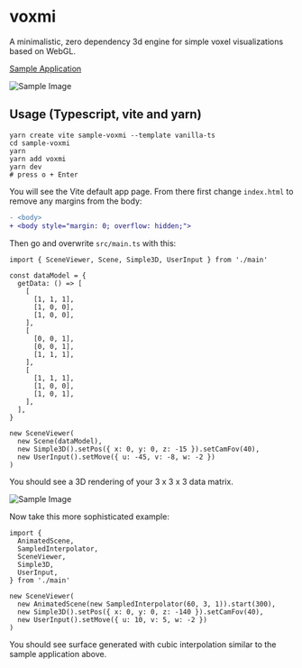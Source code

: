 # voxmi

A minimalistic, zero dependency 3d engine for simple voxel visualizations based on WebGL.

[Sample Application](https://oyo.github.io/voxmi/)

![Sample Image](https://oyo.github.io/voxmi/sample-2.png)

## Usage (Typescript, vite and yarn)

    yarn create vite sample-voxmi --template vanilla-ts
    cd sample-voxmi
    yarn
    yarn add voxmi
    yarn dev
    # press o + Enter

You will see the Vite default app page. From there first
change `index.html` to remove any margins from the body:

```diff
- <body>
+ <body style="margin: 0; overflow: hidden;">
```

Then go and overwrite `src/main.ts` with this:

    import { SceneViewer, Scene, Simple3D, UserInput } from './main'

    const dataModel = {
      getData: () => [
        [
          [1, 1, 1],
          [1, 0, 0],
          [1, 0, 0],
        ],
        [
          [0, 0, 1],
          [0, 0, 1],
          [1, 1, 1],
        ],
        [
          [1, 1, 1],
          [1, 0, 0],
          [1, 0, 1],
        ],
      ],
    }

    new SceneViewer(
      new Scene(dataModel),
      new Simple3D().setPos({ x: 0, y: 0, z: -15 }).setCamFov(40),
      new UserInput().setMove({ u: -45, v: -8, w: -2 })
    )

You should see a 3D rendering of your 3 x 3 x 3 data matrix.

![Sample Image](https://oyo.github.io/voxmi/sample-1.png)

Now take this more sophisticated example:

    import {
      AnimatedScene,
      SampledInterpolator,
      SceneViewer,
      Simple3D,
      UserInput,
    } from './main'

    new SceneViewer(
      new AnimatedScene(new SampledInterpolator(60, 3, 1)).start(300),
      new Simple3D().setPos({ x: 0, y: 0, z: -140 }).setCamFov(40),
      new UserInput().setMove({ u: 10, v: 5, w: -2 })
    )

You should see surface generated with cubic interpolation
similar to the sample application above.
